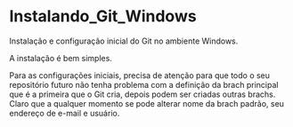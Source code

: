 # Instalando_Git_Windows

Instalação e configuração inicial do Git no ambiente Windows.

A instalação é bem simples.

Para as configurações iniciais, precisa de atenção para que todo o seu repositório futuro não tenha problema com a definição da brach principal que é a primeira que o Git cria, depois podem ser criadas outras brachs.
Claro que a qualquer momento se pode alterar nome da brach padrão, seu endereço de e-mail e usuário.
